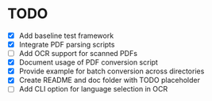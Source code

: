 # TODO
- [x] Add baseline test framework
- [x] Integrate PDF parsing scripts
- [ ] Add OCR support for scanned PDFs
- [x] Document usage of PDF conversion script
- [x] Provide example for batch conversion across directories
- [x] Create README and doc folder with TODO placeholder
- [ ] Add CLI option for language selection in OCR
